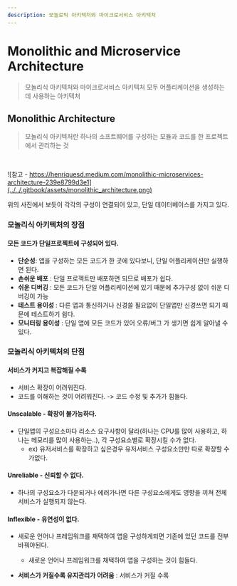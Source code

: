 ```yaml
---
description: 모놀로틱 아키텍처와 마이크로서비스 아키텍처
---
```


# Monolithic and Microservice Architecture

> 모놀리식 아키텍처와 마이크로서비스 아키텍처 모두 어플리케이션을 생성하는 데 사용하는 아키텍처

## Monolithic Architecture

> 모놀리식 아키텍처란 하나의 소프트웨어를 구성하는 모듈과 코드를 한 프로젝트에서 관리하는 것

<br>

![참고 - https://henriquesd.medium.com/monolithic-microservices-architecture-239e8799d3e1](../../.gitbook/assets/monolithic_architecture.png)

위의 사진에서 보듯이 각각의 구성이 연결되어 있고, 단일 데이터베이스를 가지고 있다.

### 모놀리식 아키텍처의 장점

#### 모든 코드가 단일프로젝트에 구성되어 있다.
- **단순성**: 앱을 구성하는 모든 코드가 한 곳에 있다보니, 단일 어플리케이션만 실행하면 된다.
- **손쉬운 배포** : 단일 프로젝트만 배포하면 되므로 배포가 쉽다.
- **쉬운 디버깅** : 모든 코드가 단일 어플리케이션에 있기 때문에 추가구성 없이 쉬운 디버깅이 가능
- **테스트 용이성** : 다른 앱과 통신하거나 신경쓸 필요없이 단일앱만 신경쓰면 되기 때문에 테스트하기 쉽다.
- **모니터링 용이성** : 단일 앱에 모든 코드가 있어 오류/버그 가 생기면 쉽게 알아낼 수 있다.


### 모놀리식 아키텍처의 단점

#### 서비스가 커지고 복잡해질 수록
- 서비스 확장이 어려워진다.
- 코드를 이해하는 것이 어려워진다. -> 코드 수정 및 추가가 힘들다.

#### Unscalable - 확장이 불가능하다.

- 단일앱의 구성요소마다 리소스 요구사항이 달라(하나는 CPU를 많이 사용하고, 하나는 메모리를 많이 사용하는..), 각 구성요소별로 확장시킬 수가 없다.
  - ex) 유저서비스를 확장하고 싶은경우 유저서비스 구성요소만만 따로 확장할 수가없다.

#### Unreliable - 신뢰할 수 없다.

- 하나의 구성요소가 다운되거나 에러가나면 다른 구성요소에게도 영향을 끼쳐 전체 서비스가 실행되지 않는다.

#### Inflexible - 유연성이 없다.

- 새로운 언어나 프레임워크를 채택하여 앱을 구성하게되면 기존에 있던 코드를 전부 바꿔야된다.
  - 새로운 언어나 프레임워크를 채택하여 앱을 구성하는 것이 힘들다.




- **서비스가 커질수록 유지관리가 어려움** : 서비스가 커질 수록 


